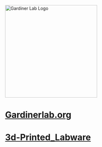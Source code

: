 ---
---
<img src="https://gardinerlab.org/wp-content/uploads/2022/10/g-logo-2.png" alt="Gardiner Lab Logo" width="300" height="300">

<h1><a href="https://gardinerlab.org/">Gardinerlab.org</a></h1> 

<h1><a href="./3d-Printed_Labware.md">3d-Printed_Labware</a></h1>



